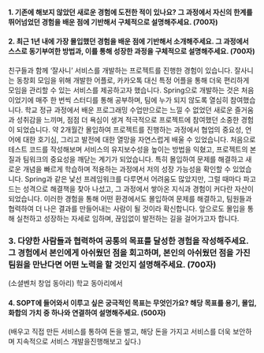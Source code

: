 
#### 1. 기존에 해보지 않았던 새로운 경험에 도전한 적이 있나요? 그 과정에서 자신의 한계를 뛰어넘었던 경험을 배운 점에 기반해서 구체적으로 설명해주세요. (700자)


#### 2. 최근 1년 내에 가장 몰입했던 경험을 배운 점에 기반해서 소개해주세요. 그 과정에서 스스로 동기부여한 방법과, 이를 통해 성장한 과정을 구체적으로 설명해주세요. (700자)

친구들과 함께 ‘잘사니’ 서비스를 개발하는 프로젝트를 진행한 경험이 있습니다. 잘사니는 동창회 모임을 위해 개발한 어플로, 카카오톡 대신 특정 어플을 통해 더욱 편리하게 모임을 관리할 수 있는 서비스를 제공하고자 했습니다. Spring으로 개발하는 것은 처음이었기에 매주 한 번씩 스터디를 통해 공부하며, 팀에 누가 되지 않도록 열심히 참여했습니다. 학교 정규 과정에서 배운 프로그래밍 수업만으로는 느낄 수 없었던 새로운 즐거움과 성취감을 느끼며, 점점 더 욕심이 생겨 적극적으로 프로젝트에 참여했던 소중한 경험이 되었습니다.
약 2개월간 몰입하여 프로젝트를 진행하는 과정에서 협업의 중요성, 언어에 대한 호기심, 그리고 발전에 대한 열망을 자연스럽게 배울 수 있었습니다. 처음으로 테스트 코드를 작성해보며 서비스의 유지보수성을 높이는 방법을 익혔고, 프로젝트의 본질과 팀워크의 중요성을 깨닫는 계기가 되었습니다. 특히 몰입하여 문제를 해결하고 새로운 개념을 빠르게 학습하며 적용하는 과정에서 저의 성장 가능성을 확인할 수 있었습니다.
Spring과 같은 낯선 프레임워크를 다루면서 어려움도 많았지만, 그럴 때마다 파고드는 성격으로 해결책을 찾아 나섰고, 그 과정에서 쌓아온 지식과 경험이 커다란 자산이 되었습니다. 이러한 경험을 통해 어떤 환경에서도 몰입하여 문제를 해결하고, 팀원들과 협력하여 더 나은 결과를 만들어내는 사람이 될 것이라 확신합니다. 앞으로도 몰입을 통해 실천하고 성장하는 자세로 임하며, 끊임없이 발전하는 길을 걸어가고자 합니다.

### 3. 다양한 사람들과 협력하여 공통의 목표를 달성한 경험을 작성해주세요. 그 경험에서 본인에게 아쉬웠던 점을 회고하며, 본인의 아쉬웠던 점을 가진 팀원을 만난다면 어떤 노력을 할 것인지 설명해주세요. (700자)
(소셜벤처 창업 동아리)
학교 동아리에서 
#### 4. SOPT에 들어와서 이루고 싶은 궁극적인 목표는 무엇인가요? 해당 목표를 용기, 몰입, 화합의 가치 중 하나와 연결하여 설명해주세요. (500자)
(배우고 직접 만든 서비스를 통하여 돈을 벌고, 해당 돈을 가지고 서비스를 더욱 보안하며 지속적으로 서비스 개발을진행해보고 싶다.)
